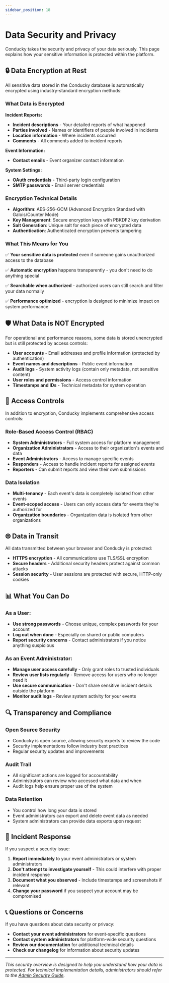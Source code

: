 ```yaml
---
sidebar_position: 18
---
```


# Data Security and Privacy

Conducky takes the security and privacy of your data seriously. This page explains how your sensitive information is protected within the platform.

## 🔒 Data Encryption at Rest

All sensitive data stored in the Conducky database is automatically encrypted using industry-standard encryption methods:

### What Data is Encrypted

**Incident Reports:**
- **Incident descriptions** - Your detailed reports of what happened
- **Parties involved** - Names or identifiers of people involved in incidents  
- **Location information** - Where incidents occurred
- **Comments** - All comments added to incident reports

**Event Information:**
- **Contact emails** - Event organizer contact information

**System Settings:**
- **OAuth credentials** - Third-party login configuration
- **SMTP passwords** - Email server credentials

### Encryption Technical Details

- **Algorithm**: AES-256-GCM (Advanced Encryption Standard with Galois/Counter Mode)
- **Key Management**: Secure encryption keys with PBKDF2 key derivation
- **Salt Generation**: Unique salt for each piece of encrypted data
- **Authentication**: Authenticated encryption prevents tampering

### What This Means for You

✅ **Your sensitive data is protected** even if someone gains unauthorized access to the database

✅ **Automatic encryption** happens transparently - you don't need to do anything special

✅ **Searchable when authorized** - authorized users can still search and filter your data normally

✅ **Performance optimized** - encryption is designed to minimize impact on system performance

## 🛡️ What Data is NOT Encrypted

For operational and performance reasons, some data is stored unencrypted but is still protected by access controls:

- **User accounts** - Email addresses and profile information (protected by authentication)
- **Event names and descriptions** - Public event information  
- **Audit logs** - System activity logs (contain only metadata, not sensitive content)
- **User roles and permissions** - Access control information
- **Timestamps and IDs** - Technical metadata for system operation

## 🔐 Access Controls

In addition to encryption, Conducky implements comprehensive access controls:

### Role-Based Access Control (RBAC)
- **System Administrators** - Full system access for platform management
- **Organization Administrators** - Access to their organization's events and data
- **Event Administrators** - Access to manage specific events
- **Responders** - Access to handle incident reports for assigned events
- **Reporters** - Can submit reports and view their own submissions

### Data Isolation
- **Multi-tenancy** - Each event's data is completely isolated from other events
- **Event-scoped access** - Users can only access data for events they're authorized for
- **Organization boundaries** - Organization data is isolated from other organizations

## 🌐 Data in Transit

All data transmitted between your browser and Conducky is protected:

- **HTTPS encryption** - All communications use TLS/SSL encryption
- **Secure headers** - Additional security headers protect against common attacks
- **Session security** - User sessions are protected with secure, HTTP-only cookies

## 📊 What You Can Do

### As a User:
- **Use strong passwords** - Choose unique, complex passwords for your account
- **Log out when done** - Especially on shared or public computers
- **Report security concerns** - Contact administrators if you notice anything suspicious

### As an Event Administrator:
- **Manage user access carefully** - Only grant roles to trusted individuals
- **Review user lists regularly** - Remove access for users who no longer need it
- **Use secure communication** - Don't share sensitive incident details outside the platform
- **Monitor audit logs** - Review system activity for your events

## 🔍 Transparency and Compliance

### Open Source Security
- Conducky is open source, allowing security experts to review the code
- Security implementations follow industry best practices
- Regular security updates and improvements

### Audit Trail
- All significant actions are logged for accountability
- Administrators can review who accessed what data and when
- Audit logs help ensure proper use of the system

### Data Retention
- You control how long your data is stored
- Event administrators can export and delete event data as needed
- System administrators can provide data exports upon request

## 🚨 Incident Response

If you suspect a security issue:

1. **Report immediately** to your event administrators or system administrators
2. **Don't attempt to investigate yourself** - This could interfere with proper incident response
3. **Document what you observed** - Include timestamps and screenshots if relevant
4. **Change your password** if you suspect your account may be compromised

## 📞 Questions or Concerns

If you have questions about data security or privacy:

- **Contact your event administrators** for event-specific questions
- **Contact system administrators** for platform-wide security questions
- **Review our documentation** for additional technical details
- **Check our changelog** for information about security updates

---

*This security overview is designed to help you understand how your data is protected. For technical implementation details, administrators should refer to the [Admin Security Guide](../admin-guide/security-overview.md).* 